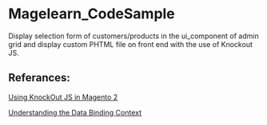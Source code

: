 # Magelearn_CodeSample
Display selection form of customers/products in the ui_component of admin grid and display custom PHTML file on front end with the use of Knockout JS.

## Referances:
[Using KnockOut JS in Magento 2](https://inviqa.com/blog/using-knockout-js-magento-2)

[Understanding the Data Binding Context](https://www.oreilly.com/library/view/knockoutjs/9781491914298/ch03.html)
